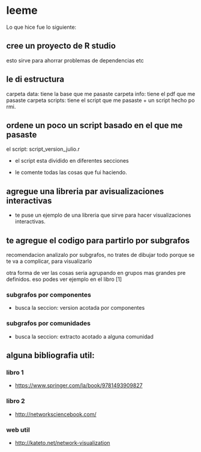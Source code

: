 # leeme

Lo que hice fue lo siguiente: 

## cree un proyecto de R studio

esto sirve para ahorrar problemas de dependencias etc

## le di estructura

carpeta data: tiene la base que me pasaste
carpeta info: tiene el pdf que me pasaste
carpeta scripts: tiene el script que me pasaste + un script hecho po rmi.

## ordene un poco un script basado en el que me pasaste

el script: script_version_julio.r

- el script esta dividido en diferentes secciones 

- le comente todas las cosas que fui haciendo.

## agregue una libreria par avisualizaciones interactivas

- te puse un ejemplo de una libreria que sirve para hacer visualizaciones interactivas.

## te agregue el codigo para partirlo por subgrafos

recomendacion analizalo por subgrafos, no trates de dibujar todo porque se te va a complicar, para visualizarlo

otra forma de ver las cosas seria agrupando en grupos mas grandes pre definidos.
eso podes ver ejemplo en el libro [1]

### subgrafos por componentes

- busca la seccion: version acotada por componentes 

### subgrafos por comunidades

- busca la seccion: extracto acotado a alguna comunidad 



## alguna bibliografia util:

###  libro 1

- https://www.springer.com/la/book/9781493909827

### libro 2

- http://networksciencebook.com/

### web util

- http://kateto.net/network-visualization


